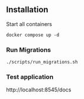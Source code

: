 ## Installation
Start all containers
```commandline
docker compose up -d
```

### Run Migrations
```commandline
./scripts/run_migrations.sh
```


### Test application
http://localhost:8545/docs
